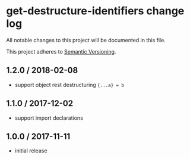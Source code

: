 # get-destructure-identifiers change log

All notable changes to this project will be documented in this file.

This project adheres to [Semantic Versioning](http://semver.org/).

## 1.2.0 / 2018-02-08

* support object rest destructuring `{...a} = b`

## 1.1.0 / 2017-12-02

* support import declarations

## 1.0.0 / 2017-11-11

* initial release
